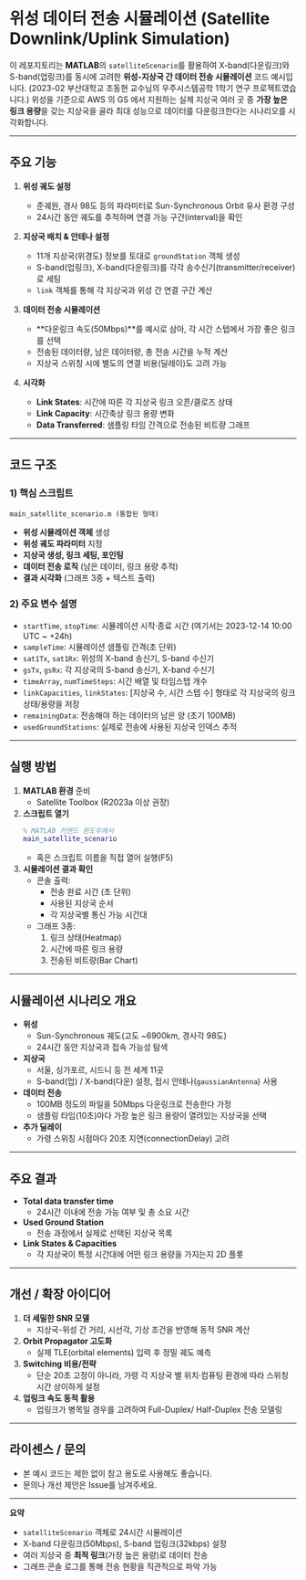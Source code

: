 # 위성 데이터 전송 시뮬레이션 (Satellite Downlink/Uplink Simulation)

이 레포지토리는 **MATLAB**의 `satelliteScenario`를 활용하여 X-band(다운링크)와 S-band(업링크)를 동시에 고려한 **위성-지상국 간 데이터 전송 시뮬레이션** 코드 예시입니다.
(2023-02 부산대학교 조동현 교수님의 우주시스템공학 1학기 연구 프로젝트였습니다.)
위성을 기준으로 AWS 의 GS 에서 지원하는 실제 지상국 여러 곳 중 **가장 높은 링크 용량**을 갖는 지상국을 골라 최대 성능으로 데이터를 다운링크한다는 시나리오를 시각화합니다.

---

## 주요 기능

1. **위성 궤도 설정**  
   - 준궤원, 경사 98도 등의 파라미터로 Sun-Synchronous Orbit 유사 환경 구성  
   - 24시간 동안 궤도를 추적하며 연결 가능 구간(interval)을 확인

2. **지상국 배치 & 안테나 설정**  
   - 11개 지상국(위경도) 정보를 토대로 `groundStation` 객체 생성  
   - S-band(업링크), X-band(다운링크)를 각각 송수신기(transmitter/receiver)로 세팅  
   - `link` 객체를 통해 각 지상국과 위성 간 연결 구간 계산

3. **데이터 전송 시뮬레이션**  
   - **다운링크 속도(50Mbps)**를 예시로 삼아, 각 시간 스텝에서 가장 좋은 링크를 선택  
   - 전송된 데이터량, 남은 데이터량, 총 전송 시간을 누적 계산  
   - 지상국 스위칭 시에 별도의 연결 비용(딜레이)도 고려 가능

4. **시각화**  
   - **Link States**: 시간에 따른 각 지상국 링크 오픈/클로즈 상태  
   - **Link Capacity**: 시간축상 링크 용량 변화  
   - **Data Transferred**: 샘플링 타임 간격으로 전송된 비트량 그래프  

---

## 코드 구조

### 1) 핵심 스크립트
```plaintext
main_satellite_scenario.m (통합된 형태)
```
- **위성 시뮬레이션 객체** 생성  
- **위성 궤도 파라미터** 지정  
- **지상국 생성, 링크 세팅, 포인팅**  
- **데이터 전송 로직** (남은 데이터, 링크 용량 추적)  
- **결과 시각화** (그래프 3종 + 텍스트 출력)

### 2) 주요 변수 설명
- `startTime`, `stopTime`: 시뮬레이션 시작·종료 시간 (여기서는 2023-12-14 10:00 UTC ~ +24h)
- `sampleTime`: 시뮬레이션 샘플링 간격(초 단위)
- `sat1Tx`, `sat1Rx`: 위성의 X-band 송신기, S-band 수신기
- `gsTx`, `gsRx`: 각 지상국의 S-band 송신기, X-band 수신기
- `timeArray`, `numTimeSteps`: 시간 배열 및 타임스텝 개수
- `linkCapacities`, `linkStates`: [지상국 수, 시간 스텝 수] 형태로 각 지상국의 링크 상태/용량을 저장
- `remainingData`: 전송해야 하는 데이터의 남은 양 (초기 100MB)
- `usedGroundStations`: 실제로 전송에 사용된 지상국 인덱스 추적

---

## 실행 방법

1. **MATLAB 환경** 준비  
   - Satellite Toolbox (R2023a 이상 권장)
2. **스크립트 열기**  
   ```matlab
   % MATLAB 커맨드 윈도우에서
   main_satellite_scenario
   ```
   - 혹은 스크립트 이름을 직접 열어 실행(F5)
3. **시뮬레이션 결과 확인**  
   - 콘솔 출력:  
     - 전송 완료 시간 (초 단위)  
     - 사용된 지상국 순서  
     - 각 지상국별 통신 가능 시간대  
   - 그래프 3종:  
     1) 링크 상태(Heatmap)  
     2) 시간에 따른 링크 용량  
     3) 전송된 비트량(Bar Chart)

---

## 시뮬레이션 시나리오 개요

- **위성**  
  - Sun-Synchronous 궤도(고도 ~6900km, 경사각 98도)  
  - 24시간 동안 지상국과 접속 가능성 탐색
- **지상국**  
  - 서울, 싱가포르, 시드니 등 전 세계 11곳  
  - S-band(업) / X-band(다운) 설정, 접시 안테나(`gaussianAntenna`) 사용
- **데이터 전송**  
  - 100MB 정도의 파일을 50Mbps 다운링크로 전송한다 가정  
  - 샘플링 타임(10초)마다 가장 높은 링크 용량이 열려있는 지상국을 선택
- **추가 딜레이**  
  - 가령 스위칭 시점마다 20초 지연(connectionDelay) 고려

---

## 주요 결과

- **Total data transfer time**  
  - 24시간 이내에 전송 가능 여부 및 총 소요 시간  
- **Used Ground Station**  
  - 전송 과정에서 실제로 선택된 지상국 목록  
- **Link States & Capacities**  
  - 각 지상국이 특정 시간대에 어떤 링크 용량을 가지는지 2D 플롯

---

## 개선 / 확장 아이디어

1. **더 세밀한 SNR 모델**  
   - 지상국-위성 간 거리, 시선각, 기상 조건을 반영해 동적 SNR 계산  
2. **Orbit Propagator 고도화**  
   - 실제 TLE(orbital elements) 입력 후 정밀 궤도 예측  
3. **Switching 비용/전략**  
   - 단순 20초 고정이 아니라, 가령 각 지상국 별 위치·컴퓨팅 환경에 따라 스위칭 시간 상이하게 설정  
4. **업링크 속도 동적 활용**  
   - 업링크가 병목일 경우를 고려하여 Full-Duplex/ Half-Duplex 전송 모델링

---

## 라이센스 / 문의

- 본 예시 코드는 제한 없이 참고 용도로 사용해도 좋습니다.  
- 문의나 개선 제안은 Issue를 남겨주세요.

---

**요약**  
- `satelliteScenario` 객체로 24시간 시뮬레이션  
- X-band 다운링크(50Mbps), S-band 업링크(32kbps) 설정  
- 여러 지상국 중 **최적 링크**(가장 높은 용량)로 데이터 전송  
- 그래프·콘솔 로그를 통해 전송 현황을 직관적으로 파악 가능  

